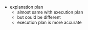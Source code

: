 - explanation plan
  - almost same with execution plan
  - but could be different
  - execution plan is more accurate

